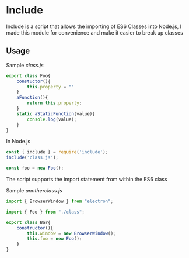 # Include

Include is a script that allows the importing of ES6 Classes into Node.js, I made this module for convenience and make it easier to break up classes

## Usage

Sample *class.js*

```javascript
export class Foo{
    constuctor(){
        this.property = ""
    }
    aFunction(){
        return this.property;
    }
    static aStaticFunction(value){
        console.log(value);
    }
}
```
In Node.js

```javascript
const { include } = require('include');
include('class.js');

const foo = new Foo();
```
The script supports the import statement from within the ES6 class

Sample *anotherclass.js*

```javascript
import { BrowserWindow } from "electron";

import { Foo } from "./class";

export class Bar{
    constructor(){
        this.window = new BrowserWindow();
        this.foo = new Foo();
    }
}
```

